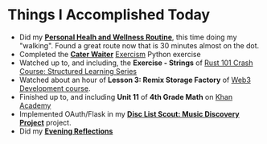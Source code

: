 # Things I Accomplished Today

- Did my **[Personal Healh and Wellness Routine](../../routines/2024/personal-health-and-wellness-routine-2024-week-2.md)**, this time doing my "walking". Found a great route now that is 30 minutes almost on the dot.
- Completed the **[Cater Waiter](https://exercism.org/tracks/python/exercises/cater-waiter)** [Exercism](https://exercism.org) Python exercise
- Watched up to, and including, the **Exercise - Strings** of [Rust 101 Crash Course: Structured Learning Series](https://www.youtube.com/watch?v=lzKeecy4OmQ)
- Watched about an hour of **Lesson 3: Remix Storage Factory** of [Web3 Development course](https://www.youtube.com/watch?v=gyMwXuJrbJQ).
- Finished up to, and including **Unit 11** of **4th Grade Math** on [Khan Academy](https://www.khanacademy.org)
- Implemented OAuth/Flask in my **[Disc List Scout: Music Discovery Project](https://github.com/evorhard/Disc-List-Scout--Music-Discovery)** project.
- Did my **[Evening Reflections](../../routines/evening-reflections.md)**
